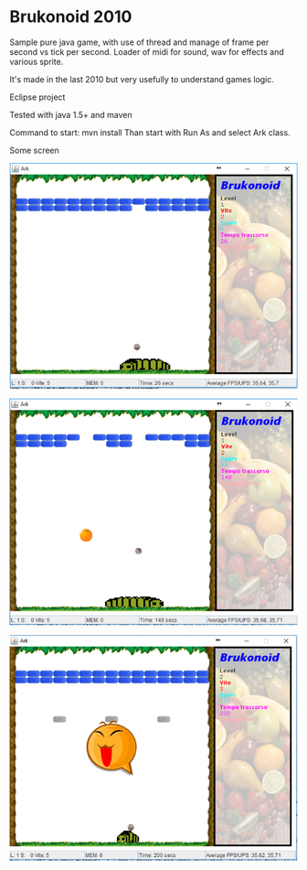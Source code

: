# Brukonoid 2010
Sample pure java game, with use of thread and manage of frame per second vs tick per second.
Loader of midi for sound, wav for effects and various sprite.

It's made in the last 2010 but very usefully to understand games logic.  

Eclipse project

Tested with java 1.5+ and maven 

Command to start:
mvn install
Than start with Run As and select Ark class.

Some screen

![Screen](https://github.com/xreef/Brukonoid/blob/master/resources/screen01.png)

![Screen](https://github.com/xreef/Brukonoid/blob/master/resources/screen02.png)

![Screen](https://github.com/xreef/Brukonoid/blob/master/resources/screen03.png)